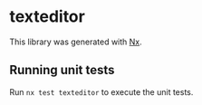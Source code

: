 # texteditor

This library was generated with [Nx](https://nx.dev).

## Running unit tests

Run `nx test texteditor` to execute the unit tests.
